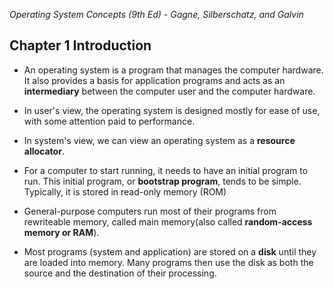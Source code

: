 *Operating System Concepts (9th Ed) - Gagne, Silberschatz, and Galvin*

## Chapter 1 Introduction

- An operating system is a program that manages the computer hardware. It also provides a basis for application programs and acts as an **intermediary** between the computer user and the computer hardware.

- In user's view, the operating system is designed mostly for ease of use, with some attention paid to performance.

- In system's view,  we can view an operating system as a **resource allocator**.

- For a computer to start running, it needs to have an initial program to run. This initial program, or **bootstrap program**, tends to be simple. Typically, it is stored in read-only memory (ROM)

- General-purpose computers run most of their programs from rewriteable memory, called main memory(also called **random-access memory or RAM**). 

- Most programs (system and application) are stored on a **disk** until they are loaded into memory. Many programs then use the disk as both the source and the destination of their processing.
